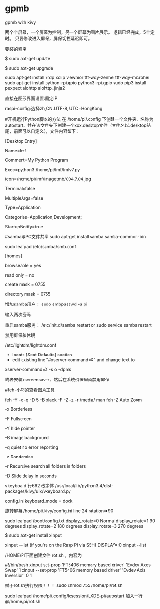 ﻿# gpmb

gpmb with kivy

两个个屏幕，一个屏幕为控制，另一个屏幕为图片展示。
逻辑已经完成，5个定时。
只要修改进入屏保，屏保切换延迟即可。


要装的程序


$ sudo apt-get update

$ sudo apt-get upgrade

sudo apt-get install xrdp xclip viewnior ttf-wqy-zenhei ttf-wqy-microhei
sudo apt-get install python-rpi.gpio python3-rpi.gpio
sudo pip3 install pexpect aiohttp aiohttp_jinja2


直接在图形界面设置:固定IP

raspi-config:选择zh_CN.UTF-8, UTC=HongKong



#开机运行Python脚本的方法
在 /home/pi/.config 下创建一个文件夹，名称为 autostart，并在该文件夹下创建一个xxx.desktop文件（文件名以.desktop结尾，前面可以自定义），文件内容如下：

[Desktop Entry]

Name=lmf

Comment=My Python Program

Exec=python3 /home/pi/lmf/lmfv7.py

Icon=/home/pi/lmf/imagetmb/004.7.04.jpg

Terminal=false

MultipleArgs=false

Type=Application

Categories=Application;Development;

StartupNotify=true


#samba与PC文件共享
sudo apt-get install samba samba-common-bin

sudo leafpad /etc/samba/smb.conf

[homes]

   browseable = yes

   read only = no

   create mask = 0755

   directory mask = 0755

增加samba用户：
sudo smbpasswd -a pi

输入两次密码

重启samba服务：
/etc/init.d/samba restart
or
sudo service samba restart


禁用屏保和休眠

/etc/lightdm/lightdm.conf

- locate [Seat Defaults] section
- edit existing line "#xserver-command=X"
and change text to

xserver-command=X -s o -dpms

或者安装xscreensaver，然后在系统设置里面禁用屏保


#feh-小巧的查看图片工具

feh -Y -x -q -D 5 -B black -F -Z -z -r /media/
man feh
-Z Auto Zoom

-x Borderless

-F Fullscreen

-Y hide pointer

-B image background

-q quiet no error reporting

-z Randomise

-r Recursive search all folders in folders

-D Slide delay in seconds

vkeyboard 行662 改字体
/usr/local/lib/python3.4/dist-packages/kivy/uix/vkeyboard.py

config.ini
keyboard_mode = dock


旋转屏幕
/home/pi/.kivy/config.ini line 24 ratation=>90

sudo leafpad /boot/config.txt
display_rotate=0 Normal
display_rotate=1 90 degrees
display_rotate=2 180 degrees
display_rotate=3 270 degrees

$ sudo apt-get install xinput

xinput --list
(if you're on the Rasp Pi via SSH)
    DISPLAY=:0 xinput --list


/HOME/PI下面创建文件 rot.sh ，内容为

#!/bin/bash
xinput set-prop 'FT5406 memory based driver' 'Evdev Axes Swap' 1
xinput --set-prop 'FT5406 memory based driver' 'Evdev Axis Inversion' 0 1


赋予rot.sh执行权限！！！
sudo chmod 755 /home/pi/rot.sh


sudo leafpad /home/pi/.config/lxsession/LXDE-pi/autostart
加入一行
@/home/pi/rot.sh
